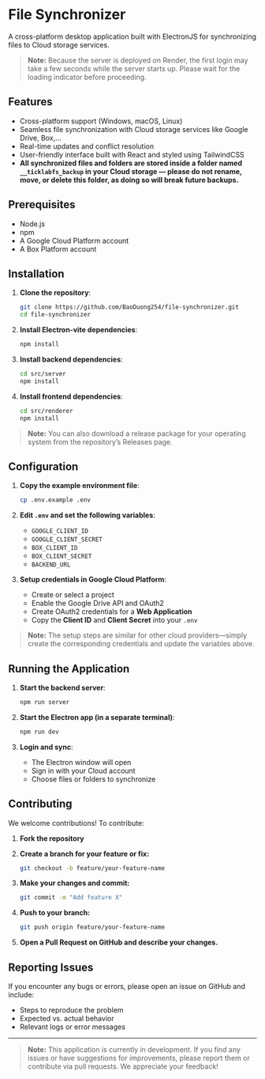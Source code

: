 # File Synchronizer

A cross-platform desktop application built with ElectronJS for synchronizing files to Cloud storage services.

> **Note:** Because the server is deployed on Render, the first login may take a few seconds while the server starts up. Please wait for the loading indicator before proceeding.

## Features

- Cross-platform support (Windows, macOS, Linux)
- Seamless file synchronization with Cloud storage services like Google Drive, Box,...
- Real-time updates and conflict resolution
- User-friendly interface built with React and styled using TailwindCSS
- **All synchronized files and folders are stored inside a folder named `__ticklabfs_backup` in your Cloud storage — please do not rename, move, or delete this folder, as doing so will break future backups.**

## Prerequisites

- Node.js
- npm
- A Google Cloud Platform account
- A Box Platform account

## Installation

1. **Clone the repository**:

   ```bash
   git clone https://github.com/BaoDuong254/file-synchronizer.git
   cd file-synchronizer
   ```

2. **Install Electron-vite dependencies**:

   ```bash
   npm install
   ```

3. **Install backend dependencies**:

   ```bash
   cd src/server
   npm install
   ```

4. **Install frontend dependencies**:

   ```bash
   cd src/renderer
   npm install
   ```

> **Note:** You can also download a release package for your operating system from the repository’s Releases page.

## Configuration

1. **Copy the example environment file**:

   ```bash
   cp .env.example .env
   ```

2. **Edit `.env` and set the following variables**:

   - `GOOGLE_CLIENT_ID`
   - `GOOGLE_CLIENT_SECRET`
   - `BOX_CLIENT_ID`
   - `BOX_CLIENT_SECRET`
   - `BACKEND_URL`

3. **Setup credentials in Google Cloud Platform**:

   - Create or select a project
   - Enable the Google Drive API and OAuth2
   - Create OAuth2 credentials for a **Web Application**
   - Copy the **Client ID** and **Client Secret** into your `.env`

> **Note:** The setup steps are similar for other cloud providers—simply create the corresponding credentials and update the variables above.

## Running the Application

1. **Start the backend server**:

   ```bash
   npm run server
   ```

2. **Start the Electron app (in a separate terminal)**:

   ```bash
   npm run dev
   ```

3. **Login and sync**:

   - The Electron window will open
   - Sign in with your Cloud account
   - Choose files or folders to synchronize

## Contributing

We welcome contributions! To contribute:

1. **Fork the repository**
2. **Create a branch for your feature or fix:**

   ```bash
   git checkout -b feature/your-feature-name
   ```

3. **Make your changes and commit:**

   ```bash
   git commit -m "Add feature X"
   ```

4. **Push to your branch:**

   ```bash
   git push origin feature/your-feature-name
   ```

5. **Open a Pull Request on GitHub and describe your changes.**

## Reporting Issues

If you encounter any bugs or errors, please open an issue on GitHub and include:

- Steps to reproduce the problem
- Expected vs. actual behavior
- Relevant logs or error messages

---

> **Note:** This application is currently in development. If you find any issues or have suggestions for improvements, please report them or contribute via pull requests. We appreciate your feedback!
